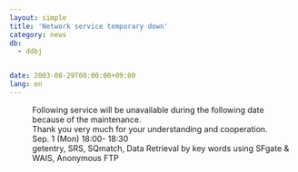 ```yaml
---
layout: simple
title: 'Network service temporary down'
category: news
db:
  - ddbj


date: 2003-08-29T00:00:00+09:00
lang: en
---
```


<dd>Following service will be unavailable during the following date because of the maintenance.<br>
<dd>Thank you very much for your understanding and cooperation.<br>
<dd>Sep. 1 (Mon) 18:00- 18:30<br>
<dd>getentry, SRS, SQmatch, Data Retrieval by key words using SFgate &amp; WAIS, Anonymous FTP</dd>
</dd>
</dd>
</dd>
